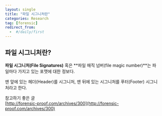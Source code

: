 ```yaml
---
layout: single
title: "파일 시그니처란"
categories: Research
tag: [forensic]
redirect_from:
  -  #/daily/first
---
```


## 파일 시그니처란?

**파일 시그니처(File Signatures)** 혹은 **파일 매직 넘버(file magic number)**는 파일마다 가지고 있는 포맷에 대한 정보다.

맨 앞에 있는 헤더(Header)를 시그니처, 맨 뒤에 있는 시그니처를 푸터(Footer) 시그니처라고 한다.

참고하기 좋은 글  
[http://forensic-proof.com/archives/300](http://forensic-proof.com/archives/300)
